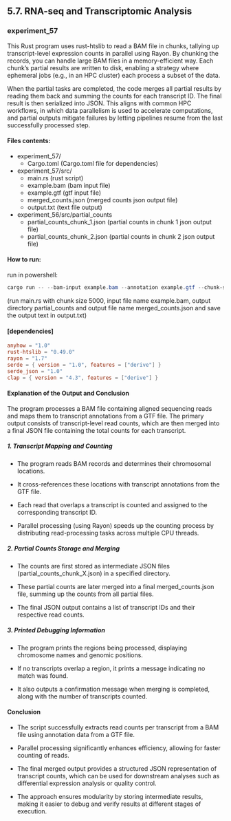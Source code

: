 ## 5.7. RNA-seq and Transcriptomic Analysis

### experiment_57

This Rust program uses rust-htslib to read a BAM file in chunks, tallying up transcript-level expression counts in parallel using Rayon. By chunking the records, you can handle large BAM files in a memory-efficient way. Each chunk’s partial results are written to disk, enabling a strategy where ephemeral jobs (e.g., in an HPC cluster) each process a subset of the data.

When the partial tasks are completed, the code merges all partial results by reading them back and summing the counts for each transcript ID. The final result is then serialized into JSON. This aligns with common HPC workflows, in which data parallelism is used to accelerate computations, and partial outputs mitigate failures by letting pipelines resume from the last successfully processed step.



#### Files contents:
* experiment_57/
  * Cargo.toml (Cargo.toml file for dependencies)
* experiment_57/src/
  * main.rs (rust script)
  * example.bam (bam input file)
  * example.gtf (gtf input file)
  * merged_counts.json (merged counts json output file)
  * output.txt (text file output)
* experiment_56/src/partial_counts
  * partial_counts_chunk_1.json (partial counts in chunk 1 json output file)
  * partial_counts_chunk_2.json (partial counts in chunk 2 json output file)

#### How to run:

run in powershell:

```powershell
cargo run -- --bam-input example.bam --annotation example.gtf --chunk-size 5000 --partial-outdir partial_counts --merged-output merged_counts.json | tee output.txt
```

(run main.rs with chunk size 5000, input file name example.bam, output directory partial_counts and output file name merged_counts.json and save the output text in output.txt) 
  
#### [dependencies]

```toml
anyhow = "1.0"
rust-htslib = "0.49.0"
rayon = "1.7"
serde = { version = "1.0", features = ["derive"] }
serde_json = "1.0"
clap = { version = "4.3", features = ["derive"] }
```

#### Explanation of the Output and Conclusion
The program processes a BAM file containing aligned sequencing reads and maps them to transcript annotations from a GTF file. The primary output consists of transcript-level read counts, which are then merged into a final JSON file containing the total counts for each transcript.

##### 1. Transcript Mapping and Counting

* The program reads BAM records and determines their chromosomal locations.

* It cross-references these locations with transcript annotations from the GTF file.

* Each read that overlaps a transcript is counted and assigned to the corresponding transcript ID.

* Parallel processing (using Rayon) speeds up the counting process by distributing read-processing tasks across multiple CPU threads.

##### 2. Partial Counts Storage and Merging

* The counts are first stored as intermediate JSON files (partial_counts_chunk_X.json) in a specified directory.

* These partial counts are later merged into a final merged_counts.json file, summing up the counts from all partial files.

* The final JSON output contains a list of transcript IDs and their respective read counts.

##### 3. Printed Debugging Information

* The program prints the regions being processed, displaying chromosome names and genomic positions.

* If no transcripts overlap a region, it prints a message indicating no match was found.

* It also outputs a confirmation message when merging is completed, along with the number of transcripts counted.

#### Conclusion

* The script successfully extracts read counts per transcript from a BAM file using annotation data from a GTF file.

* Parallel processing significantly enhances efficiency, allowing for faster counting of reads.

* The final merged output provides a structured JSON representation of transcript counts, which can be used for downstream analyses such as differential expression analysis or quality control.

* The approach ensures modularity by storing intermediate results, making it easier to debug and verify results at different stages of execution.
